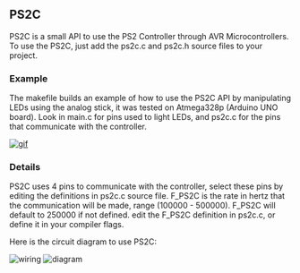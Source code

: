 ## PS2C
PS2C is a small API to use the PS2 Controller through AVR Microcontrollers.
To use the PS2C, just add the ps2c.c and ps2c.h source files to your project.

### Example
The makefile builds an example of how to use the PS2C API by manipulating LEDs using the analog stick, it was tested on Atmega328p (Arduino UNO board).
Look in main.c for pins used to light LEDs, and ps2c.c for the pins that communicate with the controller.

[![gif](https://user-images.githubusercontent.com/11935784/30407023-2046349e-98cc-11e7-970d-6c117b176b94.gif)](https://www.youtube.com/watch?v=_h1dANNXZOw)

### Details
PS2C uses 4 pins to communicate with the controller, select these pins by editing
the definitions in ps2c.c source file.
F_PS2C is the rate in hertz that the communication will be made, range (100000 - 500000).
F_PS2C will default to 250000 if not defined. edit the F_PS2C definition in ps2c.c, or define it in your compiler flags.

Here is the circuit diagram to use PS2C:

![wiring](https://user-images.githubusercontent.com/11935784/30391091-a2fdcd18-988e-11e7-9561-003a0468e4dc.jpg "Dualshock 2 wires")
![diagram](https://user-images.githubusercontent.com/11935784/30390726-6c283162-988d-11e7-8999-d177818f56dc.png "AVR to Dualshock Diagram")


